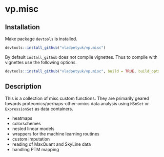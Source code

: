 vp.misc
======

## Installation
Make package `devtools` is installed.
```r
devtools::install_github("vladpetyuk/vp.misc")
```
By default `install_github` does not compile vignettes. Thus to compile with vignettes use the following options.
```r
devtools::install_github("vladpetyuk/vp.misc", build = TRUE, build_opts = c("--no-resave-data", "--no-manual"))
```

## Description
This is a collection of misc custom functions.  They are primarily geared towards proteomics/perhaps-other-omics data analysis using `MSnSet` or `ExpressionSet` as data containers.  
* heatmaps
* colorschemes
* nested linear models
* wrappers for the machine learning routines
* custom imputation
* reading of MaxQuant and SkyLine data
* handling PTM mapping
